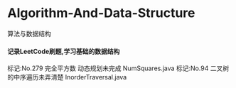 # Algorithm-And-Data-Structure
算法与数据结构

#### 记录LeetCode刷题,学习基础的数据结构

标记:No.279 完全平方数 动态规划未完成 NumSquares.java
标记:No.94 二叉树的中序遍历未弄清楚 InorderTraversal.java